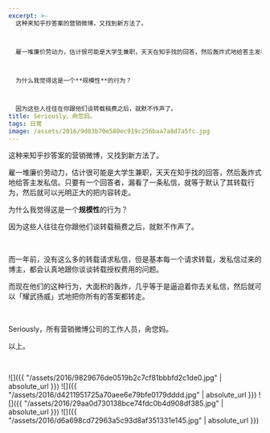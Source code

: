 ```yaml
---
excerpt: >-
  这种来知乎抄答案的营销微博，又找到新方法了。



  雇一堆廉价劳动力，估计很可能是大学生兼职，天天在知乎找的回答，然后轰炸式地给答主发私信。只要有一个回答者，漏看了一条私信，就等于默认了其转载行为，然后就可以光明正大的把内容转走。



  为什么我觉得这是一个**规模性**的行为？



  因为这些人往往在你跟他们谈转载稿费之后，就默不作声了。
title: Seriously，肏您妈。
tags: 日常
image: /assets/2016/9d03b70e580ec919c256baa7a8d7a5fc.jpg
---
```


这种来知乎抄答案的营销微博，又找到新方法了。

雇一堆廉价劳动力，估计很可能是大学生兼职，天天在知乎找的回答，然后轰炸式地给答主发私信。只要有一个回答者，漏看了一条私信，就等于默认了其转载行为，然后就可以光明正大的把内容转走。

为什么我觉得这是一个**规模性**的行为？

因为这些人往往在你跟他们谈转载稿费之后，就默不作声了。

<br>

而一年前，没有这么多的转载请求私信，但是基本每一个请求转载，发私信过来的博主，都会认真地跟你谈谈转载授权费用的问题。

而现在他们的这种行为，大面积的轰炸，几乎等于是逼迫着你去关私信，然后就可以「耀武扬威」式地把你所有的答案都转走。

<br>

Seriously，所有营销微博公司的工作人员，肏您妈。

以上。

<br>

![]({{ "/assets/2016/9829676de0519b2c7cf81bbbfd2c1de0.jpg" | absolute_url }})
![]({{ "/assets/2016/d4211951725a70aee6e79bfe0179dddd.jpg" | absolute_url }})
![]({{ "/assets/2016/29aa0d730138bce74fdc0b4d908df385.jpg" | absolute_url }})
![]({{ "/assets/2016/d6a698cd72963a5c93d8af351331e145.jpg" | absolute_url }})
